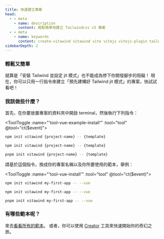 ```yaml
---
title: 快速建立專案
head:
  - - meta
    - name: description
      content: 輕鬆簡單地建立 Tailwindcss v3 專案
  - - meta
    - name: keywords
      content: create-vitawind vitawind vite vitejs vitejs-plugin tailwind tailwindcss hmr react create-react-app vuecli vue-cli ng angular
sidebarDepth: 2
---
```


<script>
export default{
  data () {
    return {
      tool: 'npm',
      storage: undefined
    }
  },
  mounted () {
    let tool = ''
    if (typeof window != 'undefined') {
      if(window.localStorage.length>0) {
        tool = window.localStorage.getItem('tool')
      }
    }
    this.tool = tool?tool:'npm';
    this.ct(this.tool)
  },
  methods:{
    ct (event) {
      this.tool = event
      if (typeof window != 'undefined') {
        window.localStorage.setItem('tool',event)
      }
      // if (this.storage = !) {
      //   this.storage.setItem('tool',event)
      // }
    }
  },
}
</script>

<zh-CreateVitawind />

### 輕鬆又簡單

就算是「安裝 Tailwind 並設定 jit 模式」也不能成為停下你開發腳步的阻礙！ 現在，你可以只用一行指令來建立「預先建構好 Tailwind jit 模式」的專案，快試試看吧！

### 我該做些什麼？

首先，在你要放置專案的資料夾中開啟 terminal，然後執行下列指令：

<ToolToggle :name="'tool-vue-example-install'" :tool="tool" @tool="ct($event)"><div v-if="tool === 'npm'">

```bash
npm init vitawind {project-name} -- {template}
```

</div><div v-if="tool === 'yarn'">

<!-- ```bash
yarn create vitawind {project-name} {template}
``` -->

```bash
npm init vitawind {project-name} -- {template}
```

</div><div v-if="tool === 'pnpm'">

```bash
pnpm init vitawind {project-name} -- {template}
```

</div></ToolToggle>

請基於這個指令，換成你的專案名稱以及你所要使用的範本，舉例：

<ToolToggle :name="'tool-vue-install'" :tool="tool" @tool="ct($event)"><div v-if="tool === 'npm'">

```bash
npm init vitawind my-first-app -- --vue
```

</div><div v-if="tool === 'yarn'">

```bash
npm init vitawind my-first-app -- --vue
```

</div><div v-if="tool === 'pnpm'">

```bash
pnpm init vitawind my-first-app -- --vue
```

</div></ToolToggle>

### 有哪些範本呢？

來去[看看所有的範本](./templates)。 或者，你可以使用 [Creator](./creator) 工具來快速開始你的奇幻之旅。
